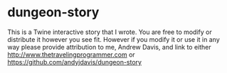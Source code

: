 dungeon-story
=============
This is a Twine interactive story that I wrote.
You are free to modify or distribute it however you see fit. However if you modify it or use it in any way please provide attribution to me, Andrew Davis, and link to either http://www.thetravelingprogrammer.com or https://github.com/andyjdavis/dungeon-story
